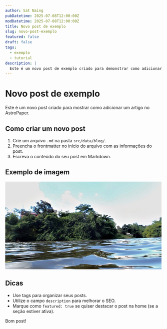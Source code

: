 ```yaml
---
author: Sat Naing
pubDatetime: 2025-07-08T12:00:00Z
modDatetime: 2025-07-08T12:00:00Z
title: Novo post de exemplo
slug: novo-post-exemplo
featured: false
draft: false
tags:
  - exemplo
  - tutorial
description: |
  Este é um novo post de exemplo criado para demonstrar como adicionar novos artigos no AstroPaper.
---
```


# Novo post de exemplo

Este é um novo post criado para mostrar como adicionar um artigo no AstroPaper.

## Como criar um novo post

1. Crie um arquivo `.md` na pasta `src/data/blog/`.
2. Preencha o frontmatter no início do arquivo com as informações do post.
3. Escreva o conteúdo do seu post em Markdown.

## Exemplo de imagem

![Exemplo de imagem](/src/assets/images/image.png)

## Dicas

- Use tags para organizar seus posts.
- Utilize o campo `description` para melhorar o SEO.
- Marque como `featured: true` se quiser destacar o post na home (se a seção estiver ativa).

Bom post!
